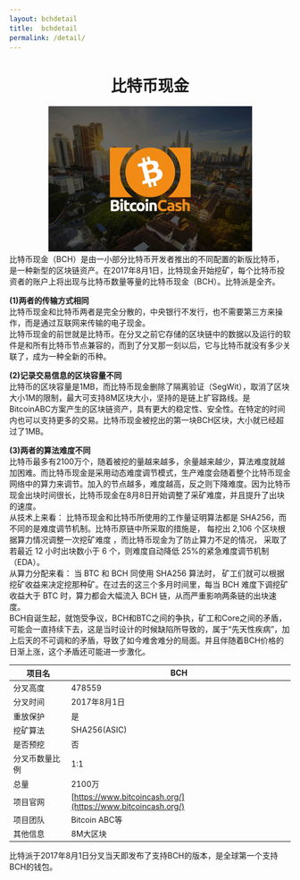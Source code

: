 ```yaml
---
layout: bchdetail
title:  bchdetail
permalink: /detail/
---
```

<h1 align = "center">比特币现金</h1>
<div style="text-align: center"><img src="/resource/BCH.png"></div>
比特币现金（BCH）是由一小部分比特币开发者推出的不同配置的新版比特币，是一种新型的区块链资产。在2017年8月1日，比特现金开始挖矿，每个比特币投资者的账户上将出现与比特币数量等量的比特币现金（BCH）。比特派是全齐。

**(1)两者的传输方式相同**
<br>比特币现金和比特币两者是完全分散的，中央银行不发行，也不需要第三方来操作，而是通过互联网来传输的电子现金。
<br>比特币现金的前世就是比特币。在分叉之前它存储的区块链中的数据以及运行的软件是和所有比特币节点兼容的，而到了分叉那一刻以后，它与比特币就没有多少关联了，成为一种全新的币种。

**(2)记录交易信息的区块容量不同**
<br>比特币的区块容量是1MB，而比特币现金删除了隔离验证（SegWit），取消了区块大小1M的限制，最大可支持8M区块大小，坚持的是链上扩容路线。是BitcoinABC方案产生的区块链资产，具有更大的稳定性、安全性。在特定的时间内也可以支持更多的交易。比特币现金被挖出的第一块BCH区块，大小就已经超过了1MB。

**(3)两者的算法难度不同**
<br>比特币最多有2100万个，随着被挖的量越来越多，余量越来越少，算法难度就越加困难。而比特币现金是采用动态难度调节模式，生产难度会随着整个比特币现金网络中的算力来调节。加入的节点越多，难度越高，反之则下降难度。因为比特币现金出块时间很长，比特币现金在8月8日开始调整了采矿难度，并且提升了出块的速度。
<br>从技术上来看： 比特币现金和比特币所使用的工作量证明算法都是 SHA256，而不同的是难度调节机制。比特币原链中所采取的措施是， 每挖出 2,106 个区块根据算力情况调整一次挖矿难度 ，而比特币现金为了防止算力不足的情况， 采取了若最近 12 小时出块数小于 6 个，则难度自动降低 25%的紧急难度调节机制（EDA）。
<br>从算力分配来看： 当 BTC 和 BCH 同使用 SHA256 算法时， 矿工们就可以根据挖矿收益来决定挖那种矿。在过去的这三个多月时间里，每当 BCH 难度下调挖矿收益大于 BTC 时，算力都会大幅流入 BCH 链，从而严重影响两条链的出块速度。
<br>BCH自诞生起，就饱受争议，BCH和BTC之间的争执，矿工和Core之间的矛盾，可能会一直持续下去，这是当时设计的时候缺陷所导致的，属于“先天性疾病”，加上后天的不可调和的矛盾，导致了如今难舍难分的局面。并且伴随着BCH价格的日渐上涨，这个矛盾还可能进一步激化。

项目名 | BCH
---|---
分叉高度 | 478559
分叉时间 | 2017年8月1日
重放保护 | 是
挖矿算法 | SHA256(ASIC)
是否预挖 | 否
分叉币数量比例 | 1:1
总量 | 2100万
项目官网 | [https://www.bitcoincash.org/](https://www.bitcoincash.org/)
项目团队 | Bitcoin ABC等
其他信息 | 8M大区块

比特派于2017年8月1日分叉当天即发布了支持BCH的版本，是全球第一个支持BCH的钱包。